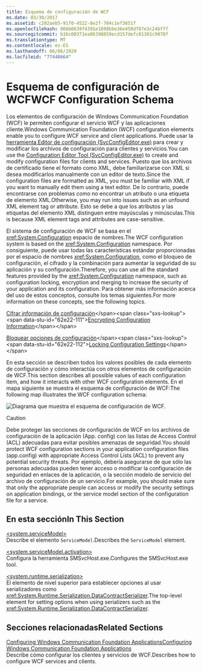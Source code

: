 ```yaml
---
title: Esquema de configuración de WCF
ms.date: 03/30/2017
ms.assetid: c282aeb5-91f0-4522-8e2f-704c1ef3651f
ms.openlocfilehash: 866b0639f4391e1898bbe36e458df87e3c24bfff
ms.sourcegitcommit: b16c00371ea06398859ecd157defc81301c9070f
ms.translationtype: MT
ms.contentlocale: es-ES
ms.lasthandoff: 06/06/2020
ms.locfileid: "77448664"
---
```

# <a name="wcf-configuration-schema"></a><span data-ttu-id="62e22-102">Esquema de configuración de WCF</span><span class="sxs-lookup"><span data-stu-id="62e22-102">WCF Configuration Schema</span></span>
<span data-ttu-id="62e22-103">Los elementos de configuración de Windows Communication Foundation (WCF) le permiten configurar el servicio WCF y las aplicaciones cliente.</span><span class="sxs-lookup"><span data-stu-id="62e22-103">Windows Communication Foundation (WCF) configuration elements enable you to configure WCF service and client applications.</span></span> <span data-ttu-id="62e22-104">Puede usar la [herramienta Editor de configuración (SvcConfigEditor.exe)](../../../wcf/configuration-editor-tool-svcconfigeditor-exe.md) para crear y modificar los archivos de configuración para clientes y servicios.</span><span class="sxs-lookup"><span data-stu-id="62e22-104">You can use the [Configuration Editor Tool (SvcConfigEditor.exe)](../../../wcf/configuration-editor-tool-svcconfigeditor-exe.md) to create and modify configuration files for clients and services.</span></span> <span data-ttu-id="62e22-105">Puesto que los archivos de certificado tiene el formato como XML, debe familiarizarse con XML si desea modificarlos manualmente con un editor de texto.</span><span class="sxs-lookup"><span data-stu-id="62e22-105">Since the configuration files are formatted as XML, you must be familiar with XML if you want to manually edit them using a text editor.</span></span> <span data-ttu-id="62e22-106">De lo contrario, puede encontrarse con problemas como no encontrar un atributo o una etiqueta de elemento XML.</span><span class="sxs-lookup"><span data-stu-id="62e22-106">Otherwise, you may run into issues such as an unfound XML element tag or attribute.</span></span> <span data-ttu-id="62e22-107">Esto se debe a que los atributos y las etiquetas del elemento XML distinguen entre mayúsculas y minúsculas.</span><span class="sxs-lookup"><span data-stu-id="62e22-107">This is because XML element tags and attributes are case-sensitive.</span></span>  
  
 <span data-ttu-id="62e22-108">El sistema de configuración de WCF se basa en el <xref:System.Configuration> espacio de nombres.</span><span class="sxs-lookup"><span data-stu-id="62e22-108">The WCF configuration system is based on the <xref:System.Configuration> namespace.</span></span> <span data-ttu-id="62e22-109">Por consiguiente, puede usar todas las características estándar proporcionadas por el espacio de nombres <xref:System.Configuration>, como el bloqueo de configuración, el cifrado y la combinación para aumentar la seguridad de su aplicación y su configuración.</span><span class="sxs-lookup"><span data-stu-id="62e22-109">Therefore, you can use all the standard features provided by the <xref:System.Configuration> namespace, such as configuration locking, encryption and merging to increase the security of your application and its configuration.</span></span> <span data-ttu-id="62e22-110">Para obtener más información acerca del uso de estos conceptos, consulte los temas siguientes.</span><span class="sxs-lookup"><span data-stu-id="62e22-110">For more information on these concepts, see the following topics.</span></span>  
  
 <span data-ttu-id="62e22-111">[Cifrar información de configuración](https://docs.microsoft.com/previous-versions/aspnet/53tyfkaw(v=vs.100))</span><span class="sxs-lookup"><span data-stu-id="62e22-111">[Encrypting Configuration Information](https://docs.microsoft.com/previous-versions/aspnet/53tyfkaw(v=vs.100))</span></span>  
  
 <span data-ttu-id="62e22-112">[Bloquear opciones de configuración](https://docs.microsoft.com/previous-versions/aspnet/55th21y4(v=vs.100))</span><span class="sxs-lookup"><span data-stu-id="62e22-112">[Locking Configuration Settings](https://docs.microsoft.com/previous-versions/aspnet/55th21y4(v=vs.100))</span></span>  
  
 <span data-ttu-id="62e22-113">En esta sección se describen todos los valores posibles de cada elemento de configuración y cómo interactúa con otros elementos de configuración de WCF.</span><span class="sxs-lookup"><span data-stu-id="62e22-113">This section describes all possible values of each configuration item, and how it interacts with other WCF configuration elements.</span></span> <span data-ttu-id="62e22-114">En el mapa siguiente se muestra el esquema de configuración de WCF:</span><span class="sxs-lookup"><span data-stu-id="62e22-114">The following map illustrates the WCF configuration schema:</span></span>  
  
 ![Diagrama que muestra el esquema de configuración de WCF.](./media/index/windows-communication-foundation-configuration-schema.gif)  
  
> [!CAUTION]
> <span data-ttu-id="62e22-116">Debe proteger las secciones de configuración de WCF en los archivos de configuración de la aplicación (App. config) con las listas de Access Control (ACL) adecuadas para evitar posibles amenazas de seguridad.</span><span class="sxs-lookup"><span data-stu-id="62e22-116">You should protect WCF configuration sections in your application configuration files (app.config) with appropriate Access Control Lists (ACL) to prevent any potential security threats.</span></span>  <span data-ttu-id="62e22-117">Por ejemplo, debería asegurarse de que sólo las personas adecuadas pueden tener acceso o modificar la configuración de seguridad en enlaces de la aplicación, o la sección modelo de servicio del archivo de configuración de un servicio.</span><span class="sxs-lookup"><span data-stu-id="62e22-117">For example, you should make sure that only the appropriate people can access or modify the security settings on application bindings, or the service model section of the configuration file for a service.</span></span>  
  
## <a name="in-this-section"></a><span data-ttu-id="62e22-118">En esta sección</span><span class="sxs-lookup"><span data-stu-id="62e22-118">In This Section</span></span>  
 [\<system.serviceModel>](system-servicemodel.md)  
 <span data-ttu-id="62e22-119">Describe el elemento `ServiceModel`.</span><span class="sxs-lookup"><span data-stu-id="62e22-119">Describes the `ServiceModel` element.</span></span>  
  
 [\<system.serviceModel.activation>](system-servicemodel-activation.md)  
 <span data-ttu-id="62e22-120">Configura la herramienta SMSvcHost.exe.</span><span class="sxs-lookup"><span data-stu-id="62e22-120">Configures the SMSvcHost.exe tool.</span></span>  
  
 [\<system.runtime.serialization>](system-runtime-serialization.md)  
 <span data-ttu-id="62e22-121">El elemento de nivel superior para establecer opciones al usar serializadores como <xref:System.Runtime.Serialization.DataContractSerializer>.</span><span class="sxs-lookup"><span data-stu-id="62e22-121">The top-level element for setting options when using serializers such as the <xref:System.Runtime.Serialization.DataContractSerializer>.</span></span>  
  
## <a name="related-sections"></a><span data-ttu-id="62e22-122">Secciones relacionadas</span><span class="sxs-lookup"><span data-stu-id="62e22-122">Related Sections</span></span>  
 [<span data-ttu-id="62e22-123">Configuring Windows Communication Foundation Applications</span><span class="sxs-lookup"><span data-stu-id="62e22-123">Configuring Windows Communication Foundation Applications</span></span>](../../../wcf/configuring-services.md)  
 <span data-ttu-id="62e22-124">Describe cómo configurar los clientes y servicios de WCF.</span><span class="sxs-lookup"><span data-stu-id="62e22-124">Describes how to configure WCF services and clients.</span></span>
